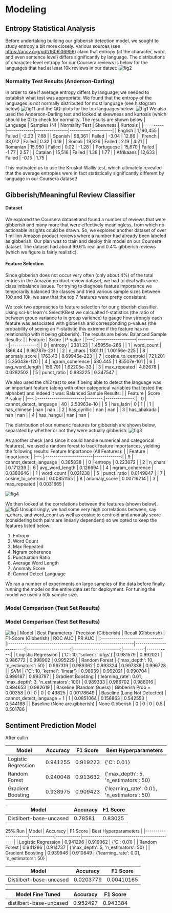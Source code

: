 # Modeling
## Entropy Statistical Analysis
Before undertaking building our gibberish detection model, we sought to study entropy a bit more closely. Various sources (see https://arxiv.org/pdf/1606.06996) claim that entropy (at the character, word, and even sentence level) differs significantly by language. The distributions of character-level entropy for our Coursera reviews is below for the languages that had at least 10k reviews in our datset:
![fig2](../images/entropy_boxplot.png)
### Normality Test Results (Anderson-Darling)
In order to see if average entropy differs by language, we needed to establish what test was appropriate. We found that the entropy of the languages is not normally distributed for most language (see histogram below)
![fig11](../images/review_entropy_dist.png)
and the QQ-plots for the top languages below:
![fig1](../images/qq_grid.png)
We also used the Anderson-Darling test and looked at skewness and kurtosis (which should be 0) to check  for normality. The results are shown below
| Language | Samples (N) | Normality Test | Skewness | Kurtosis |
|----------|-------------|----------------|----------|----------|
| English | 1,190,455 | Failed | -2.23 | 7.68 |
| Spanish | 98,361 | Failed | -3.04 | 12.86 |
| French | 33,012 | Failed | 0.32 | 0.19 |
| Somali | 19,826 | Failed | 2.19 | 4.21 |
| Romanian | 15,950 | Failed | 0.02 | -1.28 |
| Portuguese | 15,670 | Failed | -1.77 | 2.57 |
| Catalan | 15,516 | Failed | 1.38 | 1.77 |
| Afrikaans | 12,633 | Failed | -0.15 | 1.75 |

This motivated us to use the Kruskal-Wallis test, which ultimately revealed that the average entropies were in fact statistically significantly different by language in our Coursera dataset!


## Gibberish/Meaningful Review Classifier
#### Dataset
We explored the Coursera dataset and found a number of reviews that were gibberish and many more that were effectively meaningless, from which no actionable insights could be drawn. So, we explored another dataset of over 1 million Amazon product reviews where a number had already been labeled as gibberish. Our plan was to train and deploy this model on our Coursera dataset. The dataset had about 99.6% real and 0.4% gibberish reviews (which we figure is fairly realistic).
#### Feature Selection
Since gibberish does not occur very often (only about 4%) of the total entries in the Amazon product review dataset, we had to deal with some class imbalance issues. For trying to diagnose feature importance we temporarily balanced the classes and tried various sample sizes between 100 and 10k, we saw that the top 7 features were pretty consistent. 

We took two approaches to feature selection for our gibberish classifier. Using sci-kit learn's SelectKBest we calcualted f-statistics (the ratio of between group variance to in group variance) to gauge how strongly each feature was associated with gibberish and corresponding p-values (the probability of seeing an F-statistic this extreme if the feature has no relationship with it being gibberish). The results are below.
Balanced Sample Results:
|    | Feature            |       Score |      P-value |
|---:|:-------------------|------------:|-------------:|
|  0 | entropy            | 2381.23     | 1.45955e-266 |
|  1 | word_count         | 1866.44     | 9.96787e-231 |
|  2 | n_chars            | 1801.11     | 1.00156e-225 |
|  8 | anomaly_score      | 1763.43     | 8.69945e-223 |
|  7 | cosine_to_centroid |  721.201    | 5.35043e-120 |
|  4 | ngram_coherence    |  580.445    | 1.85507e-101 |
|  6 | avg_word_length    |  156.791    | 1.62205e-33  |
|  3 | max_repeated       |    4.82678  | 0.0282502    |
|  5 | punct_ratio        |    0.883225 | 0.347547     |

We also used the chi2 test to see if being able to detect the language was an important feature (along with other categorical variables that tested the alphabet) and indeed it was:
Balanced Sample Results:
|    | Feature                |   Score |       P-value |
|---:|:-----------------------|--------:|--------------:|
|  0 | cannot_detect_language |      40 |   2.53963e-10 |
|  5 | has_latin              |       0 |   1           |
|  1 | has_chinese            |     nan | nan           |
|  2 | has_cyrillic           |     nan | nan           |
|  3 | has_abakada            |     nan | nan           |
|  4 | has_hangul             |     nan | nan           |

The distribution of our numeric features for gibberish are shown below, separated by whether or not they were actually gibberish:
![fig3](../images/gibberish_feature_dists.png)

As another check (and since it could handle numerical and categorical features), we used a random forest to track feature importances, yielding the following results:
Feature Importance (All Features):
|    | Feature                |   Importance |
|---:|:-----------------------|-------------:|
|  9 | cannot_detect_language |   0.385838   |
|  0 | entropy                |   0.223072   |
|  2 | n_chars                |   0.171239   |
|  6 | avg_word_length        |   0.126694   |
|  4 | ngram_coherence        |   0.0380646  |
|  1 | word_count             |   0.021238   |
|  5 | punct_ratio            |   0.0149847  |
|  7 | cosine_to_centroid     |   0.00851155 |
|  8 | anomaly_score          |   0.00719214 |
|  3 | max_repeated           |   0.0031665  |

![fig4](../images/gibberish_rf_feature_importance.png)

We then looked at the correlations between the features (shown below). 
![fig5](../images/gibberish_feature_corrs.png)
Unsuprisingly, we had some very high correlations between, say n_chars, and word_count as well as cosine to centroid and anomaly score (considering both pairs are linearly dependent) so we opted to keep the features listed below:
1. Entropy
2. Word Count
3. Max Repeated
4. Ngram coherence
5. Punctuation Ratio
6. Average Word Length
7. Anomaly Score
8. Cannot Detect Language

We ran a number of experiments on large samples of the data before finally running the model on the entire data set for deployment. For tuning the model we used a 50k sample size.

### Model Comparison (Test Set Results)
### Model Comparison (Test Set Results)
![fig](../images/gibberish_detector_roc_auc.png)
| Model                         | Best Parameters                                              |   Precision (Gibberish) |   Recall (Gibberish) |   F1-Score (Gibberish) |   ROC AUC |     PR AUC |
|:------------------------------|:-------------------------------------------------------------|------------------------:|---------------------:|-----------------------:|----------:|-----------:|
| Logistic Regression           | {'C': 10, 'solver': 'lbfgs'}                                 |                0.981579 |            0.992021  |               0.986772 |  0.998902 | 0.995229   |
| Random Forest                 | {'max_depth': 10, 'n_estimators': 50}                        |                0.997319 |            0.989362  |               0.993324 |  0.997338 | 0.996728   |
| SVM                           | {'C': 10, 'kernel': 'linear'}                                |                0.98939  |            0.992021  |               0.990704 |  0.999187 | 0.993797   |
| Gradient Boosting             | {'learning_rate': 0.01, 'max_depth': 3, 'n_estimators': 100} |                0.989333 |            0.986702  |               0.988016 |  0.994653 | 0.982619   |
| Baseline (Random Guess)       | Gibberish Prob = 0.00358                                     |                0        |            0         |               0        |  0.49825  | 0.00178649 |
| Baseline (Lang Not Detected)  | cannot_detect_language = 1                                   |                1        |            0.0851064 |               0.156863 |  0.542553 | 0.544188   |
| Baseline (None are gibberish) | None Gibberish                                               |                0        |            0         |               0        |  0.5      | 0.501786   |

## Sentiment Prediction Model

After cullin

| Model               |   Accuracy |   F1 Score | Best Hyperparameters                        |
|---------------------|------------|------------|---------------------------------------------|
| Logistic Regression |   0.941255 |   0.919223 | {'C': 0.01}                                 |
| Random Forest       |   0.940048 |   0.913632 | {'max_depth': 5, 'n_estimators': 50}        |
| Gradient Boosting   |   0.938975 |   0.909423 | {'learning_rate': 0.01, 'n_estimators': 50} |


| Model                   |   Accuracy |   F1 Score |
|-------------------------|------------|------------|
| Distilbert-base-uncased |    0.78581 |    0.83025 |

25% Run
| Model               |   Accuracy |   F1 Score | Best Hyperparameters                        |
|---------------------|------------|------------|---------------------------------------------|
| Logistic Regression |   0.941296 |   0.919062 | {'C': 0.01}                                 |
| Random Forest       |   0.941296 |   0.914737 | {'max_depth': 5, 'n_estimators': 50}        |
| Gradient Boosting   |   0.939946 |   0.910849 | {'learning_rate': 0.01, 'n_estimators': 50} |

| Model                   |   Accuracy |   F1 Score |
|-------------------------|------------|------------|
| Distilbert-base-uncased |  0.0203779 | 0.00410165 |

| Model       Fine Tuned            |   Accuracy |   F1 Score |
|-------------------------|------------|------------|
| distilbert-base-uncased |   0.952497 |   0.943384 |